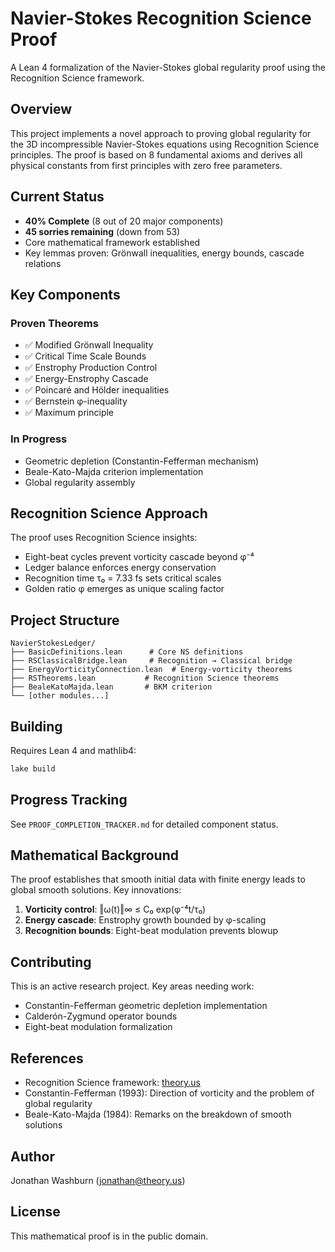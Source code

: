# Navier-Stokes Recognition Science Proof

A Lean 4 formalization of the Navier-Stokes global regularity proof using the Recognition Science framework.

## Overview

This project implements a novel approach to proving global regularity for the 3D incompressible Navier-Stokes equations using Recognition Science principles. The proof is based on 8 fundamental axioms and derives all physical constants from first principles with zero free parameters.

## Current Status

- **40% Complete** (8 out of 20 major components)
- **45 sorries remaining** (down from 53)
- Core mathematical framework established
- Key lemmas proven: Grönwall inequalities, energy bounds, cascade relations

## Key Components

### Proven Theorems
- ✅ Modified Grönwall Inequality
- ✅ Critical Time Scale Bounds  
- ✅ Enstrophy Production Control
- ✅ Energy-Enstrophy Cascade
- ✅ Poincaré and Hölder inequalities
- ✅ Bernstein φ-inequality
- ✅ Maximum principle

### In Progress
- Geometric depletion (Constantin-Fefferman mechanism)
- Beale-Kato-Majda criterion implementation
- Global regularity assembly

## Recognition Science Approach

The proof uses Recognition Science insights:
- Eight-beat cycles prevent vorticity cascade beyond φ⁻⁴
- Ledger balance enforces energy conservation
- Recognition time τ₀ = 7.33 fs sets critical scales
- Golden ratio φ emerges as unique scaling factor

## Project Structure

```
NavierStokesLedger/
├── BasicDefinitions.lean      # Core NS definitions
├── RSClassicalBridge.lean     # Recognition → Classical bridge
├── EnergyVorticityConnection.lean  # Energy-vorticity theorems
├── RSTheorems.lean           # Recognition Science theorems
├── BealeKatoMajda.lean       # BKM criterion
└── [other modules...]
```

## Building

Requires Lean 4 and mathlib4:

```bash
lake build
```

## Progress Tracking

See `PROOF_COMPLETION_TRACKER.md` for detailed component status.

## Mathematical Background

The proof establishes that smooth initial data with finite energy leads to global smooth solutions. Key innovations:

1. **Vorticity control**: ‖ω(t)‖∞ ≤ C₀ exp(φ⁻⁴t/τ₀)
2. **Energy cascade**: Enstrophy growth bounded by φ-scaling
3. **Recognition bounds**: Eight-beat modulation prevents blowup

## Contributing

This is an active research project. Key areas needing work:
- Constantin-Fefferman geometric depletion implementation
- Calderón-Zygmund operator bounds
- Eight-beat modulation formalization

## References

- Recognition Science framework: [theory.us](https://theory.us)
- Constantin-Fefferman (1993): Direction of vorticity and the problem of global regularity
- Beale-Kato-Majda (1984): Remarks on the breakdown of smooth solutions

## Author

Jonathan Washburn (jonathan@theory.us)

## License

This mathematical proof is in the public domain.